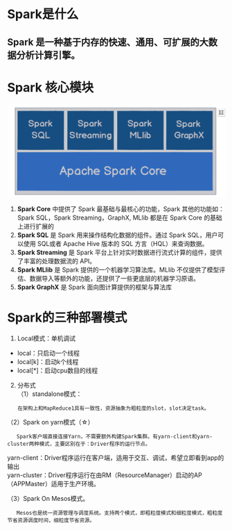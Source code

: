 # Spark是什么

Spark 是一种基于内存的快速、通用、可扩展的大数据分析计算引擎。
----------------------------------------------------------------
# Spark 核心模块
![Spark 核心模块](https://github.com/qq840093270/study/blob/master/bigData/doc/Spark/images/spark%E6%A0%B8%E5%BF%83%E6%A8%A1%E5%9D%97.jpg)
1. **Spark Core** 中提供了 Spark 最基础与最核心的功能，Spark 其他的功能如：Spark SQL，Spark Streaming，GraphX, MLlib 都是在 Spark Core 的基础上进行扩展的
2. **Spark SQL** 是 Spark 用来操作结构化数据的组件。通过 Spark SQL，用户可以使用 SQL或者 Apache Hive 版本的 SQL 方言（HQL）来查询数据。
3. **Spark Streaming** 是 Spark 平台上针对实时数据进行流式计算的组件，提供了丰富的处理数据流的 API。
4. **Spark MLlib** 是 Spark 提供的一个机器学习算法库。MLlib 不仅提供了模型评估、数据导入等额外的功能，还提供了一些更底层的机器学习原语。
5. **Spark GraphX** 是 Spark 面向图计算提供的框架与算法库

#  Spark的三种部署模式
1. Local模式：单机调试
  - local：只启动一个线程
  - local[k]：启动k个线程
  - local[*]：启动cpu数目的线程
2. 分布式  
（1）standalone模式：

       在架构上和MapReduce1具有一致性，资源抽象为粗粒度的slot，slot决定task。

（2）Spark on yarn模式（☆）

       Spark客户端直接连接Yarn，不需要额外构建Spark集群。有yarn-client和yarn-cluster两种模式，主要区别在于：Driver程序的运行节点。

yarn-client：Driver程序运行在客户端，适用于交互、调试，希望立即看到app的输出  
yarn-cluster：Driver程序运行在由RM（ResourceManager）启动的AP（APPMaster）适用于生产环境。 

（3）Spark On Mesos模式。

       Mesos也是统一资源管理与调度系统。支持两个模式，即粗粒度模式和细粒度模式，粗粒度节省资源调度时间，细粒度节省资源。
